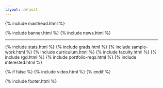 ```yaml
---
layout: default
---
```


{% include masthead.html %}

<main role="main">
{% include banner.html %}
{% include news.html %}
<hr>
{% include stats.html %}
{% include grads.html %}
{% include sample-work.html %}
{% include curriculum.html %}
{% include faculty.html %}
{% include rgd.html %}
{% include portfolio-reqs.html %}
{% include interested.html %}

{% if false %}
{% include video.html %}
{% endif %}
</main>

{% include footer.html %}
